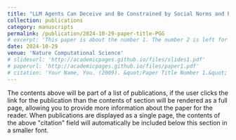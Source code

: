 ```yaml
---
title: "LLM Agents Can Deceive and Be Constrained by Social Norms and Payoff Allocations"
collection: publications
category: manuscripts
permalink: /publication/2024-10-29-paper-title-PGG
# excerpt: 'This paper is about the number 1. The number 2 is left for future work.'
date: 2024-10-29
venue: 'Nature Computational Science'
# slidesurl: 'http://academicpages.github.io/files/slides1.pdf'
# paperurl: 'http://academicpages.github.io/files/paper1.pdf'
# citation: 'Your Name, You. (2009). &quot;Paper Title Number 1.&quot; <i>Journal 1</i>. 1(1).'
---
```


The contents above will be part of a list of publications, if the user clicks the link for the publication than the contents of section will be rendered as a full page, allowing you to provide more information about the paper for the reader. When publications are displayed as a single page, the contents of the above "citation" field will automatically be included below this section in a smaller font.